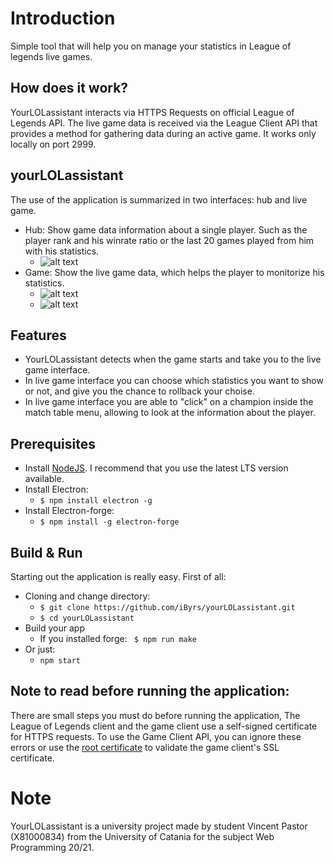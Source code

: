 # Introduction
Simple tool that will help you on manage your statistics in League of legends live games.

## How does it work?

YourLOLassistant interacts via HTTPS Requests on official League of Legends API.
The live game data is received via the League Client API that  provides a method for gathering data during an active game. It works only locally on port 2999.

## yourLOLassistant

The use of the application is summarized in two interfaces: hub and live game.
- Hub: Show game data information about a single player. Such as the player rank and his winrate ratio or the last 20 games played from him with his statistics.
  + ![alt text](https://github.com/UniCT-WebDevelopment/YourLOLassistant/blob/main/docs/hub.png)
- Game: Show the live game data, which helps the player to monitorize his statistics.
  + ![alt text](https://github.com/UniCT-WebDevelopment/YourLOLassistant/blob/main/docs/match-tab.png)
  + ![alt text](https://github.com/UniCT-WebDevelopment/YourLOLassistant/blob/main/docs/stats.png)
## Features

- YourLOLassistant detects when the game starts and take you to the live game interface. 
- In live game interface you can choose which statistics you want to show or not, and give you the chance to rollback your choise.
- In live game interface you are able to "click" on a champion inside the match table menu, allowing to look at the information about the player.


## Prerequisites

- Install [NodeJS](https://nodejs.org/en/). I recommend that you use the latest LTS version available.
- Install Electron: 
  + ``` $ npm install electron -g ``` 
- Install Electron-forge:
  + ``` $ npm install -g electron-forge ```
## Build & Run

Starting out the application is really easy. First of all:
- Cloning and change directory:
  + ```$ git clone https://github.com/iByrs/yourLOLassistant.git ```
  + ```$ cd yourLOLassistant```
- Build your app
  + If you installed forge: ``` $ npm run make``` 
- Or just:
  + ```npm start```

## Note to read before running the application:
There are small steps you must do before running the application,
The League of Legends client and the game client use a self-signed certificate for HTTPS requests. To use the Game Client API, you can ignore these errors or use the [root certificate](https://static.developer.riotgames.com/docs/lol/riotgames.pem) to validate the game client's SSL certificate.

# Note
YourLOLassistant is a university project made by student Vincent Pastor (X81000834) from the University of Catania for the subject Web Programming 20/21.
